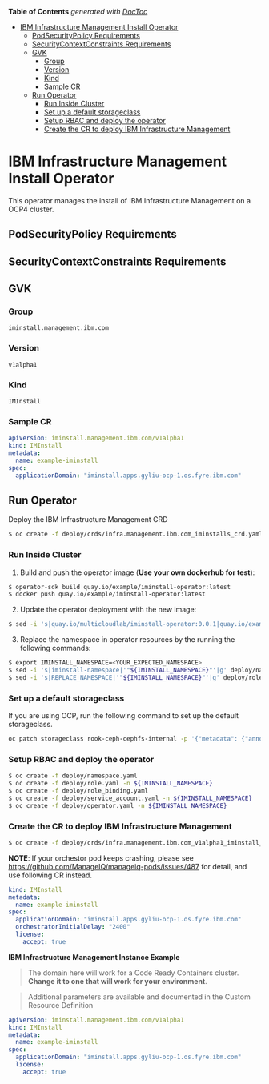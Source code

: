 <!-- START doctoc generated TOC please keep comment here to allow auto update -->
<!-- DON'T EDIT THIS SECTION, INSTEAD RE-RUN doctoc TO UPDATE -->
**Table of Contents**  *generated with [DocToc](https://github.com/thlorenz/doctoc)*

- [IBM Infrastructure Management Install Operator](#ibm-infrastructure-management-install-operator)
  - [PodSecurityPolicy Requirements](#podsecuritypolicy-requirements)
  - [SecurityContextConstraints Requirements](#securitycontextconstraints-requirements)
  - [GVK](#gvk)
    - [Group](#group)
    - [Version](#version)
    - [Kind](#kind)
    - [Sample CR](#sample-cr)
  - [Run Operator](#run-operator)
    - [Run Inside Cluster](#run-inside-cluster)
    - [Set up a default storageclass](#set-up-a-default-storageclass)
    - [Setup RBAC and deploy the operator](#setup-rbac-and-deploy-the-operator)
    - [Create the CR to deploy IBM Infrastructure Management](#create-the-cr-to-deploy-ibm-infrastructure-management)

<!-- END doctoc generated TOC please keep comment here to allow auto update -->

# IBM Infrastructure Management Install Operator

This operator manages the install of IBM Infrastructure Management on a OCP4 cluster.

## PodSecurityPolicy Requirements

## SecurityContextConstraints Requirements

## GVK

### Group

```
iminstall.management.ibm.com
```

### Version

```
v1alpha1
```

### Kind

```
IMInstall
```

### Sample CR

```yaml
apiVersion: iminstall.management.ibm.com/v1alpha1
kind: IMInstall
metadata:
  name: example-iminstall
spec:
  applicationDomain: "iminstall.apps.gyliu-ocp-1.os.fyre.ibm.com"
```

## Run Operator

Deploy the IBM Infrastructure Management CRD

```bash
$ oc create -f deploy/crds/infra.management.ibm.com_iminstalls_crd.yaml
```
### Run Inside Cluster

1. Build and push the operator image (**Use your own dockerhub for test**):

```bash
$ operator-sdk build quay.io/example/iminstall-operator:latest
$ docker push quay.io/example/iminstall-operator:latest
```

2. Update the operator deployment with the new image:

```bash
$ sed -i 's|quay.io/multicloudlab/iminstall-operator:0.0.1|quay.io/example/iminstall-operator:latest|g' deploy/operator.yaml
```

3. Replace the namespace in operator resources by the running the following commands:

```sh
$ export IMINSTALL_NAMESPACE=<YOUR_EXPECTED_NAMESPACE>
$ sed -i 's|iminstall-namespace|'"${IMINSTALL_NAMESPACE}"'|g' deploy/namespace.yaml
$ sed -i 's|REPLACE_NAMESPACE|'"${IMINSTALL_NAMESPACE}"'|g' deploy/role_binding.yaml
```

### Set up a default storageclass

If you are using OCP, run the following command to set up the default storageclass.

```bash
oc patch storageclass rook-ceph-cephfs-internal -p '{"metadata": {"annotations":{"storageclass.kubernetes.io/is-default-class":"true"}}}'
```

### Setup RBAC and deploy the operator

```bash
$ oc create -f deploy/namespace.yaml
$ oc create -f deploy/role.yaml -n ${IMINSTALL_NAMESPACE}
$ oc create -f deploy/role_binding.yaml
$ oc create -f deploy/service_account.yaml -n ${IMINSTALL_NAMESPACE}
$ oc create -f deploy/operator.yaml -n ${IMINSTALL_NAMESPACE}
```

### Create the CR to deploy IBM Infrastructure Management

```bash
$ oc create -f deploy/crds/infra.management.ibm.com_v1alpha1_iminstall_cr.yaml
```

**NOTE**: If your orchestor pod keeps crashing, please see https://github.com/ManageIQ/manageiq-pods/issues/487 for detail, and use following CR instead.

```yaml
kind: IMInstall
metadata:
  name: example-iminstall
spec:
  applicationDomain: "iminstall.apps.gyliu-ocp-1.os.fyre.ibm.com"
  orchestratorInitialDelay: "2400"
  license:
    accept: true
```

**IBM Infrastructure Management Instance Example**

> The domain here will work for a Code Ready Containers cluster. **Change it to one that will work for your environment**.

> Additional parameters are available and documented in the Custom Resource Definition

```yaml
apiVersion: iminstall.management.ibm.com/v1alpha1
kind: IMInstall
metadata:
  name: example-iminstall
spec:
  applicationDomain: "iminstall.apps.gyliu-ocp-1.os.fyre.ibm.com"
  license:
    accept: true
```
